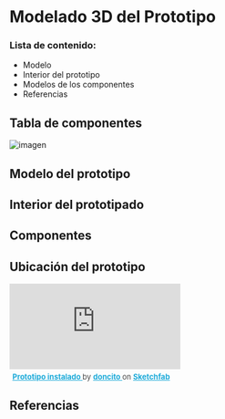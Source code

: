 # Modelado 3D del Prototipo 
### Lista de contenido:
* Modelo 
* Interior del prototipo
* Modelos de los componentes
* Referencias


## Tabla de componentes
![imagen](../../Imagenes/img_entregable7/Introducción.jpg)

## Modelo del prototipo
## Interior del prototipado
## Componentes 
## Ubicación del prototipo

<div class="sketchfab-embed-wrapper"><iframe title="Prototipo instalado" frameborder="0" allowfullscreen mozallowfullscreen="true" webkitallowfullscreen="true" allow="autoplay; fullscreen; xr-spatial-tracking" xr-spatial-tracking execution-while-out-of-viewport execution-while-not-rendered web-share src="https://sketchfab.com/models/753c06a51ffa4db28d9ecfe310c25142/embed"> </iframe> <p style="font-size: 13px; font-weight: normal; margin: 5px; color: #4A4A4A;"> <a href="https://sketchfab.com/3d-models/prototipo-instalado-753c06a51ffa4db28d9ecfe310c25142?utm_medium=embed&utm_campaign=share-popup&utm_content=753c06a51ffa4db28d9ecfe310c25142" target="_blank" rel="nofollow" style="font-weight: bold; color: #1CAAD9;"> Prototipo instalado </a> by <a href="https://sketchfab.com/doncito?utm_medium=embed&utm_campaign=share-popup&utm_content=753c06a51ffa4db28d9ecfe310c25142" target="_blank" rel="nofollow" style="font-weight: bold; color: #1CAAD9;"> doncito </a> on <a href="https://sketchfab.com?utm_medium=embed&utm_campaign=share-popup&utm_content=753c06a51ffa4db28d9ecfe310c25142" target="_blank" rel="nofollow" style="font-weight: bold; color: #1CAAD9;">Sketchfab</a></p></div>

## Referencias
